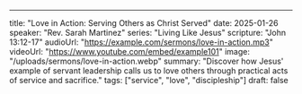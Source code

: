 ---
title: "Love in Action: Serving Others as Christ Served"
date: 2025-01-26
speaker: "Rev. Sarah Martinez"
series: "Living Like Jesus"
scripture: "John 13:12-17"
audioUrl: "https://example.com/sermons/love-in-action.mp3"
videoUrl: "https://www.youtube.com/embed/example101"
image: "/uploads/sermons/love-in-action.webp"
summary: "Discover how Jesus' example of servant leadership calls us to love others through practical acts of service and sacrifice."
tags: ["service", "love", "discipleship"]
draft: false